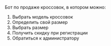 Бот по продаже кроссовок, в котором можно:
1) Выбрать модель кроссовок
2) Определить свой размер
3) Выбрать размер
4) Получить скидку при регистрации
5) Обратиться к администратору
